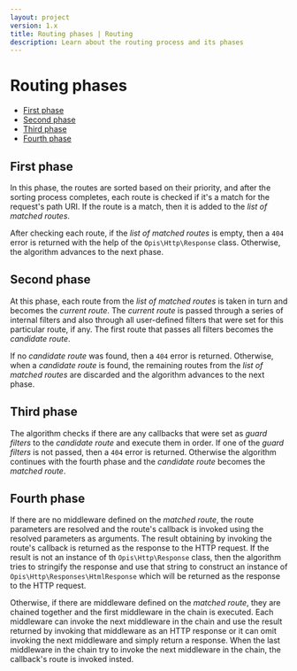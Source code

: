 ```yaml
---
layout: project
version: 1.x
title: Routing phases | Routing
description: Learn about the routing process and its phases
---
```

# Routing phases

* [First phase](#first-phase)
* [Second phase](#second-phase)
* [Third phase](#third-phase)
* [Fourth phase](#fourth-phase)

## First phase

In this phase, the routes are sorted based on their priority, and after the 
sorting process completes, each route is checked if it's a match for the 
request's path URI. If the route is a match, then it is added to the *list of
matched routes*.

After checking each route, if the *list of matched routes* is empty, then
a `404` error is returned with the help of the `Opis\Http\Response` class.
Otherwise, the algorithm advances to the next phase.

## Second phase

At this phase, each route from the *list of matched routes* is taken in turn
and becomes the *current route*. The *current route* is passed through a series of internal 
filters and also through all user-defined filters that were set for this particular route, if any. 
The first route that passes all filters becomes the *candidate route*.

If no *candidate route* was found, then a `404` error is returned. Otherwise, when a *candidate route* is found, 
the remaining routes from the *list of matched routes* are discarded and the algorithm advances to the next phase.

## Third phase

The algorithm checks if there are any callbacks that were set as *guard filters* to the *candidate route* and 
execute them in order. If one of the *guard filters* is not passed, then a `404` error is returned. Otherwise
the algorithm continues with the fourth phase and the *candidate route* becomes the *matched route*.

## Fourth phase

If there are no middleware defined on the *matched route*, the route parameters are resolved and the route's callback
is invoked using the resolved parameters as arguments. The result obtaining by invoking the route's callback is
returned as the response to the HTTP request. If the result is not an instance of th `Opis\Http\Response` class, 
then the algorithm tries to stringify the response and use that string to construct an instance 
of `Opis\Http\Responses\HtmlResponse` which will be returned as the response to the HTTP request. 
 
Otherwise, if there are middleware defined on the *matched route*, they are chained together and the first 
middleware in the chain is executed. Each middleware can invoke the next middleware in the chain 
and use the result returned by invoking that middleware as an HTTP response or it can omit invoking the next middleware
and simply return a response. When the last middleware in the chain try to invoke the next middleware in the chain,
the callback's route is invoked insted.